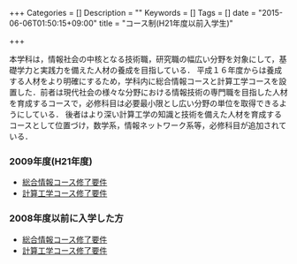 +++
Categories = []
Description = ""
Keywords = []
Tags = []
date = "2015-06-06T01:50:15+09:00"
title = "コース制(H21年度以前入学生)"

+++

本学科は，情報社会の中核となる技術職，研究職の幅広い分野を対象にして，基礎学力と実践力を備えた人材の養成を目指している．
平成１６年度からは養成する人材をより明確にするため，学科内に総合情報コースと計算工学コースを設置した．前者は現代社会の様々な分野における情報技術の専門職を目指した人材を育成するコースで，必修科目は必要最小限とし広い分野の単位を取得できるようにしている．
後者はより深い計算工学の知識と技術を備えた人材を育成するコースとして位置づけ，数学系，情報ネットワーク系等，必修科目が追加されている．

 

###  2009年度(H21年度)

- [総合情報コース修了要件](pdf/course/sougou2009.pdf)
- [計算工学コース修了要件](pdf/course/keisan2009.pdf)

###  2008年度以前に入学した方

- [総合情報コース修了要件](pdf/course/sougou2008.pdf)
- [計算工学コース修了要件](pdf/course/keisan2008.pdf)
